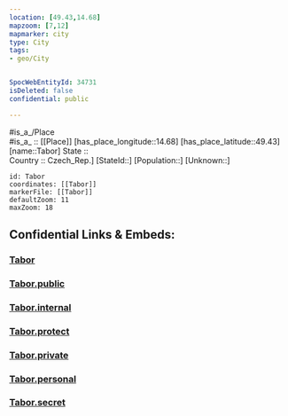 ```yaml
---
location: [49.43,14.68] 
mapzoom: [7,12] 
mapmarker: city 
type: City
tags:
- geo/City


SpocWebEntityId: 34731
isDeleted: false
confidential: public

---
```

#is_a_/Place  
#is_a_ :: [[Place]] 
[has_place_longitude::14.68] 
[has_place_latitude::49.43] 
[name::Tabor] 
State ::  
Country :: Czech_Rep.] 
[StateId::] 
[Population::] 
[Unknown::] 


```leaflet
id: Tabor
coordinates: [[Tabor]] 
markerFile: [[Tabor]] 
defaultZoom: 11 
maxZoom: 18
```


## Confidential Links & Embeds: 

### [Tabor](/_Standards/Earth/Continent/Europe/Europe~Central/Czech_Republic/regions~Czech_Republic/Jihočeský/City/Tabor.md) 

### [Tabor.public](/_public/Earth/Continent/Europe/Europe~Central/Czech_Republic/regions~Czech_Republic/Jihočeský/City/Tabor.public.md) 

### [Tabor.internal](/_internal/Earth/Continent/Europe/Europe~Central/Czech_Republic/regions~Czech_Republic/Jihočeský/City/Tabor.internal.md) 

### [Tabor.protect](/_protect/Earth/Continent/Europe/Europe~Central/Czech_Republic/regions~Czech_Republic/Jihočeský/City/Tabor.protect.md) 

### [Tabor.private](/_private/Earth/Continent/Europe/Europe~Central/Czech_Republic/regions~Czech_Republic/Jihočeský/City/Tabor.private.md) 

### [Tabor.personal](/_personal/Earth/Continent/Europe/Europe~Central/Czech_Republic/regions~Czech_Republic/Jihočeský/City/Tabor.personal.md) 

### [Tabor.secret](/_secret/Earth/Continent/Europe/Europe~Central/Czech_Republic/regions~Czech_Republic/Jihočeský/City/Tabor.secret.md)

